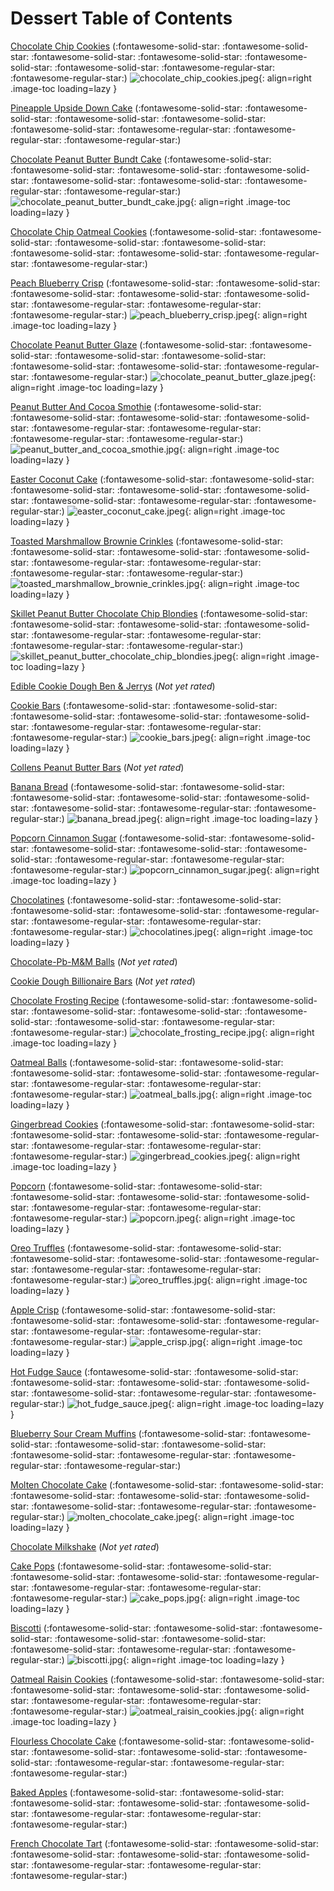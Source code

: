 # Dessert Table of Contents

[Chocolate Chip Cookies](./chocolate_chip_cookies) (:fontawesome-solid-star: :fontawesome-solid-star: :fontawesome-solid-star: :fontawesome-solid-star: :fontawesome-solid-star: :fontawesome-solid-star: :fontawesome-regular-star: :fontawesome-regular-star:)
![chocolate_chip_cookies.jpeg](./chocolate_chip_cookies.jpeg){: align=right .image-toc loading=lazy }

[Pineapple Upside Down Cake](./pineapple_upside_down_cake) (:fontawesome-solid-star: :fontawesome-solid-star: :fontawesome-solid-star: :fontawesome-solid-star: :fontawesome-solid-star: :fontawesome-regular-star: :fontawesome-regular-star: :fontawesome-regular-star:)
<!-- TODO: Capture image -->

[Chocolate Peanut Butter Bundt Cake](./chocolate_peanut_butter_bundt_cake) (:fontawesome-solid-star: :fontawesome-solid-star: :fontawesome-solid-star: :fontawesome-solid-star: :fontawesome-solid-star: :fontawesome-solid-star: :fontawesome-regular-star: :fontawesome-regular-star:)
![chocolate_peanut_butter_bundt_cake.jpg](./chocolate_peanut_butter_bundt_cake.jpg){: align=right .image-toc loading=lazy }

[Chocolate Chip Oatmeal Cookies](./chocolate_chip_oatmeal_cookies) (:fontawesome-solid-star: :fontawesome-solid-star: :fontawesome-solid-star: :fontawesome-solid-star: :fontawesome-solid-star: :fontawesome-solid-star: :fontawesome-regular-star: :fontawesome-regular-star:)
<!-- TODO: Capture image -->

[Peach Blueberry Crisp](./peach_blueberry_crisp) (:fontawesome-solid-star: :fontawesome-solid-star: :fontawesome-solid-star: :fontawesome-solid-star: :fontawesome-solid-star: :fontawesome-regular-star: :fontawesome-regular-star: :fontawesome-regular-star:)
![peach_blueberry_crisp.jpeg](./peach_blueberry_crisp.jpeg){: align=right .image-toc loading=lazy }

[Chocolate Peanut Butter Glaze](./chocolate_peanut_butter_glaze) (:fontawesome-solid-star: :fontawesome-solid-star: :fontawesome-solid-star: :fontawesome-solid-star: :fontawesome-solid-star: :fontawesome-solid-star: :fontawesome-regular-star: :fontawesome-regular-star:)
![chocolate_peanut_butter_glaze.jpeg](./chocolate_peanut_butter_glaze.jpeg){: align=right .image-toc loading=lazy }

[Peanut Butter And Cocoa Smothie](./peanut_butter_and_cocoa_smothie) (:fontawesome-solid-star: :fontawesome-solid-star: :fontawesome-solid-star: :fontawesome-solid-star: :fontawesome-regular-star: :fontawesome-regular-star: :fontawesome-regular-star: :fontawesome-regular-star:)
![peanut_butter_and_cocoa_smothie.jpg](./peanut_butter_and_cocoa_smothie.jpg){: align=right .image-toc loading=lazy }

[Easter Coconut Cake](./easter_coconut_cake) (:fontawesome-solid-star: :fontawesome-solid-star: :fontawesome-solid-star: :fontawesome-solid-star: :fontawesome-solid-star: :fontawesome-solid-star: :fontawesome-regular-star: :fontawesome-regular-star:)
![easter_coconut_cake.jpeg](./easter_coconut_cake.jpeg){: align=right .image-toc loading=lazy }

[Toasted Marshmallow Brownie Crinkles](./toasted_marshmallow_brownie_crinkles) (:fontawesome-solid-star: :fontawesome-solid-star: :fontawesome-solid-star: :fontawesome-solid-star: :fontawesome-regular-star: :fontawesome-regular-star: :fontawesome-regular-star: :fontawesome-regular-star:)
![toasted_marshmallow_brownie_crinkles.jpg](./toasted_marshmallow_brownie_crinkles.jpg){: align=right .image-toc loading=lazy }

[Skillet Peanut Butter Chocolate Chip Blondies](./skillet_peanut_butter_chocolate_chip_blondies) (:fontawesome-solid-star: :fontawesome-solid-star: :fontawesome-solid-star: :fontawesome-solid-star: :fontawesome-regular-star: :fontawesome-regular-star: :fontawesome-regular-star: :fontawesome-regular-star:)
![skillet_peanut_butter_chocolate_chip_blondies.jpeg](./skillet_peanut_butter_chocolate_chip_blondies.jpeg){: align=right .image-toc loading=lazy }

[Edible Cookie Dough Ben & Jerrys](./edible_cookie_dough_ben_&_jerrys) (*Not yet rated*)
<!-- TODO: Capture image -->

[Cookie Bars](./cookie_bars) (:fontawesome-solid-star: :fontawesome-solid-star: :fontawesome-solid-star: :fontawesome-solid-star: :fontawesome-solid-star: :fontawesome-regular-star: :fontawesome-regular-star: :fontawesome-regular-star:)
![cookie_bars.jpeg](./cookie_bars.jpeg){: align=right .image-toc loading=lazy }

[Collens Peanut Butter Bars](./collens_peanut_butter_bars) (*Not yet rated*)
<!-- TODO: Capture image -->

[Banana Bread](./banana_bread) (:fontawesome-solid-star: :fontawesome-solid-star: :fontawesome-solid-star: :fontawesome-solid-star: :fontawesome-solid-star: :fontawesome-solid-star: :fontawesome-regular-star: :fontawesome-regular-star:)
![banana_bread.jpeg](./banana_bread.jpeg){: align=right .image-toc loading=lazy }

[Popcorn Cinnamon Sugar](./popcorn_cinnamon_sugar) (:fontawesome-solid-star: :fontawesome-solid-star: :fontawesome-solid-star: :fontawesome-solid-star: :fontawesome-solid-star: :fontawesome-regular-star: :fontawesome-regular-star: :fontawesome-regular-star:)
![popcorn_cinnamon_sugar.jpeg](./popcorn_cinnamon_sugar.jpeg){: align=right .image-toc loading=lazy }

[Chocolatines](./chocolatines) (:fontawesome-solid-star: :fontawesome-solid-star: :fontawesome-solid-star: :fontawesome-solid-star: :fontawesome-regular-star: :fontawesome-regular-star: :fontawesome-regular-star: :fontawesome-regular-star:)
![chocolatines.jpeg](./chocolatines.jpeg){: align=right .image-toc loading=lazy }

[Chocolate-Pb-M&M Balls](./chocolate-pb-m&m_balls) (*Not yet rated*)
<!-- TODO: Capture image -->

[Cookie Dough Billionaire Bars](./cookie_dough_billionaire_bars) (*Not yet rated*)
<!-- TODO: Capture image -->

[Chocolate Frosting Recipe](./chocolate_frosting_recipe) (:fontawesome-solid-star: :fontawesome-solid-star: :fontawesome-solid-star: :fontawesome-solid-star: :fontawesome-solid-star: :fontawesome-solid-star: :fontawesome-regular-star: :fontawesome-regular-star:)
![chocolate_frosting_recipe.jpg](./chocolate_frosting_recipe.jpg){: align=right .image-toc loading=lazy }

[Oatmeal Balls](./oatmeal_balls) (:fontawesome-solid-star: :fontawesome-solid-star: :fontawesome-solid-star: :fontawesome-solid-star: :fontawesome-regular-star: :fontawesome-regular-star: :fontawesome-regular-star: :fontawesome-regular-star:)
![oatmeal_balls.jpg](./oatmeal_balls.jpg){: align=right .image-toc loading=lazy }

[Gingerbread Cookies](./gingerbread_cookies) (:fontawesome-solid-star: :fontawesome-solid-star: :fontawesome-solid-star: :fontawesome-solid-star: :fontawesome-regular-star: :fontawesome-regular-star: :fontawesome-regular-star: :fontawesome-regular-star:)
![gingerbread_cookies.jpeg](./gingerbread_cookies.jpeg){: align=right .image-toc loading=lazy }

[Popcorn](./popcorn) (:fontawesome-solid-star: :fontawesome-solid-star: :fontawesome-solid-star: :fontawesome-solid-star: :fontawesome-solid-star: :fontawesome-regular-star: :fontawesome-regular-star: :fontawesome-regular-star:)
![popcorn.jpeg](./popcorn.jpeg){: align=right .image-toc loading=lazy }

[Oreo Truffles](./oreo_truffles) (:fontawesome-solid-star: :fontawesome-solid-star: :fontawesome-solid-star: :fontawesome-solid-star: :fontawesome-regular-star: :fontawesome-regular-star: :fontawesome-regular-star: :fontawesome-regular-star:)
![oreo_truffles.jpg](./oreo_truffles.jpg){: align=right .image-toc loading=lazy }

[Apple Crisp](./apple_crisp) (:fontawesome-solid-star: :fontawesome-solid-star: :fontawesome-solid-star: :fontawesome-solid-star: :fontawesome-regular-star: :fontawesome-regular-star: :fontawesome-regular-star: :fontawesome-regular-star:)
![apple_crisp.jpg](./apple_crisp.jpg){: align=right .image-toc loading=lazy }

[Hot Fudge Sauce](./hot_fudge_sauce) (:fontawesome-solid-star: :fontawesome-solid-star: :fontawesome-solid-star: :fontawesome-solid-star: :fontawesome-solid-star: :fontawesome-solid-star: :fontawesome-regular-star: :fontawesome-regular-star:)
![hot_fudge_sauce.jpeg](./hot_fudge_sauce.jpeg){: align=right .image-toc loading=lazy }

[Blueberry Sour Cream Muffins](./blueberry_sour_cream_muffins) (:fontawesome-solid-star: :fontawesome-solid-star: :fontawesome-solid-star: :fontawesome-solid-star: :fontawesome-solid-star: :fontawesome-regular-star: :fontawesome-regular-star: :fontawesome-regular-star:)
<!-- TODO: Capture image -->

[Molten Chocolate Cake](./molten_chocolate_cake) (:fontawesome-solid-star: :fontawesome-solid-star: :fontawesome-solid-star: :fontawesome-solid-star: :fontawesome-solid-star: :fontawesome-solid-star: :fontawesome-regular-star: :fontawesome-regular-star:)
![molten_chocolate_cake.jpeg](./molten_chocolate_cake.jpeg){: align=right .image-toc loading=lazy }

[Chocolate Milkshake](./chocolate_milkshake) (*Not yet rated*)
<!-- TODO: Capture image -->

[Cake Pops](./cake_pops) (:fontawesome-solid-star: :fontawesome-solid-star: :fontawesome-solid-star: :fontawesome-solid-star: :fontawesome-regular-star: :fontawesome-regular-star: :fontawesome-regular-star: :fontawesome-regular-star:)
![cake_pops.jpg](./cake_pops.jpg){: align=right .image-toc loading=lazy }

[Biscotti](./biscotti) (:fontawesome-solid-star: :fontawesome-solid-star: :fontawesome-solid-star: :fontawesome-solid-star: :fontawesome-solid-star: :fontawesome-solid-star: :fontawesome-regular-star: :fontawesome-regular-star:)
![biscotti.jpg](./biscotti.jpg){: align=right .image-toc loading=lazy }

[Oatmeal Raisin Cookies](./oatmeal_raisin_cookies) (:fontawesome-solid-star: :fontawesome-solid-star: :fontawesome-solid-star: :fontawesome-solid-star: :fontawesome-solid-star: :fontawesome-regular-star: :fontawesome-regular-star: :fontawesome-regular-star:)
![oatmeal_raisin_cookies.jpg](./oatmeal_raisin_cookies.jpg){: align=right .image-toc loading=lazy }

[Flourless Chocolate Cake](./flourless_chocolate_cake) (:fontawesome-solid-star: :fontawesome-solid-star: :fontawesome-solid-star: :fontawesome-solid-star: :fontawesome-solid-star: :fontawesome-regular-star: :fontawesome-regular-star: :fontawesome-regular-star:)
<!-- TODO: Capture image -->

[Baked Apples](./baked_apples) (:fontawesome-solid-star: :fontawesome-solid-star: :fontawesome-solid-star: :fontawesome-solid-star: :fontawesome-solid-star: :fontawesome-regular-star: :fontawesome-regular-star: :fontawesome-regular-star:)
<!-- TODO: Capture image -->

[French Chocolate Tart](./french_chocolate_tart) (:fontawesome-solid-star: :fontawesome-solid-star: :fontawesome-solid-star: :fontawesome-solid-star: :fontawesome-solid-star: :fontawesome-regular-star: :fontawesome-regular-star: :fontawesome-regular-star:)
<!-- TODO: Capture image -->